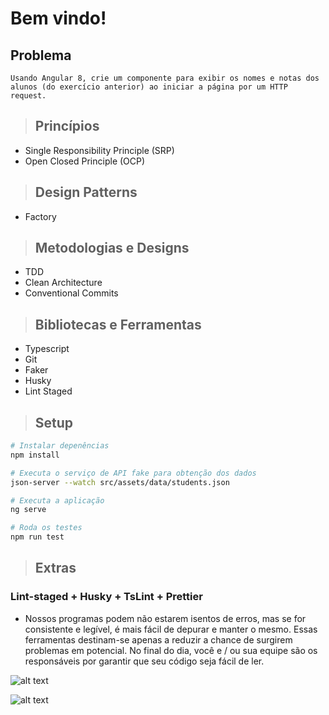 # Bem vindo!

## Problema
``` Usando Angular 8, crie um componente para exibir os nomes e notas dos alunos (do exercício anterior) ao iniciar a página por um HTTP request. ```

> ## Princípios

* Single Responsibility Principle (SRP)
* Open Closed Principle (OCP)

> ## Design Patterns

* Factory

> ## Metodologias e Designs

* TDD
* Clean Architecture
* Conventional Commits

> ## Bibliotecas e Ferramentas
* Typescript
* Git
* Faker
* Husky
* Lint Staged


> ## Setup

``` bash
# Instalar depenências
npm install

# Executa o serviço de API fake para obtenção dos dados
json-server --watch src/assets/data/students.json

# Executa a aplicação
ng serve

# Roda os testes
npm run test
```

> ## Extras

### Lint-staged + Husky + TsLint + Prettier
* Nossos programas podem não estarem isentos de erros, mas se for consistente e legível, é mais fácil de depurar e manter o mesmo. Essas ferramentas destinam-se apenas a reduzir a chance de surgirem problemas em potencial. No final do dia, você e / ou sua equipe são os responsáveis ​​por garantir que seu código seja fácil de ler.

![alt text](https://github.com/LauanGuermandi/Desafio-Angular/blob/develop/src/assets/images/commit.jpg?raw=true)

![alt text](https://github.com/LauanGuermandi/Desafio-Angular/blob/develop/src/assets/images/push.jpg?raw=true)
